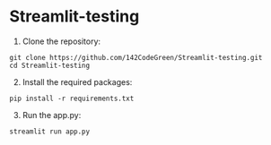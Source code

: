 # Streamlit-testing

1. Clone the repository:
```
git clone https://github.com/142CodeGreen/Streamlit-testing.git
cd Streamlit-testing
```
2. Install the required packages:
```
pip install -r requirements.txt
```
3. Run the app.py:
```
streamlit run app.py
```

